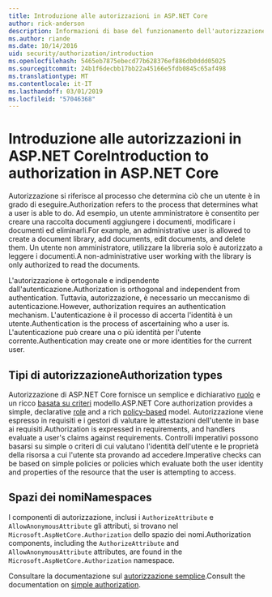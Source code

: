 ```yaml
---
title: Introduzione alle autorizzazioni in ASP.NET Core
author: rick-anderson
description: Informazioni di base del funzionamento dell'autorizzazione nelle App ASP.NET Core e l'autorizzazione.
ms.author: riande
ms.date: 10/14/2016
uid: security/authorization/introduction
ms.openlocfilehash: 5465eb7875ebecd77b628376ef886db0ddd05025
ms.sourcegitcommit: 24b1f6decbb17bb22a45166e5fdb0845c65af498
ms.translationtype: MT
ms.contentlocale: it-IT
ms.lasthandoff: 03/01/2019
ms.locfileid: "57046368"
---
```

# <a name="introduction-to-authorization-in-aspnet-core"></a><span data-ttu-id="e8db6-103">Introduzione alle autorizzazioni in ASP.NET Core</span><span class="sxs-lookup"><span data-stu-id="e8db6-103">Introduction to authorization in ASP.NET Core</span></span>

<a name="security-authorization-introduction"></a>

<span data-ttu-id="e8db6-104">Autorizzazione si riferisce al processo che determina ciò che un utente è in grado di eseguire.</span><span class="sxs-lookup"><span data-stu-id="e8db6-104">Authorization refers to the process that determines what a user is able to do.</span></span> <span data-ttu-id="e8db6-105">Ad esempio, un utente amministratore è consentito per creare una raccolta documenti aggiungere i documenti, modificare i documenti ed eliminarli.</span><span class="sxs-lookup"><span data-stu-id="e8db6-105">For example, an administrative user is allowed to create a document library, add documents, edit documents, and delete them.</span></span> <span data-ttu-id="e8db6-106">Un utente non amministratore, utilizzare la libreria solo è autorizzato a leggere i documenti.</span><span class="sxs-lookup"><span data-stu-id="e8db6-106">A non-administrative user working with the library is only authorized to read the documents.</span></span>

<span data-ttu-id="e8db6-107">L'autorizzazione è ortogonale e indipendente dall'autenticazione.</span><span class="sxs-lookup"><span data-stu-id="e8db6-107">Authorization is orthogonal and independent from authentication.</span></span> <span data-ttu-id="e8db6-108">Tuttavia, autorizzazione, è necessario un meccanismo di autenticazione.</span><span class="sxs-lookup"><span data-stu-id="e8db6-108">However, authorization requires an authentication mechanism.</span></span> <span data-ttu-id="e8db6-109">L'autenticazione è il processo di accerta l'identità è un utente.</span><span class="sxs-lookup"><span data-stu-id="e8db6-109">Authentication is the process of ascertaining who a user is.</span></span> <span data-ttu-id="e8db6-110">L'autenticazione può creare una o più identità per l'utente corrente.</span><span class="sxs-lookup"><span data-stu-id="e8db6-110">Authentication may create one or more identities for the current user.</span></span>

## <a name="authorization-types"></a><span data-ttu-id="e8db6-111">Tipi di autorizzazione</span><span class="sxs-lookup"><span data-stu-id="e8db6-111">Authorization types</span></span>

<span data-ttu-id="e8db6-112">Autorizzazione di ASP.NET Core fornisce un semplice e dichiarativo [ruolo](xref:security/authorization/roles) e un ricco [basata su criteri](xref:security/authorization/policies) modello.</span><span class="sxs-lookup"><span data-stu-id="e8db6-112">ASP.NET Core authorization provides a simple, declarative [role](xref:security/authorization/roles) and a rich [policy-based](xref:security/authorization/policies) model.</span></span> <span data-ttu-id="e8db6-113">Autorizzazione viene espresso in requisiti e i gestori di valutare le attestazioni dell'utente in base ai requisiti.</span><span class="sxs-lookup"><span data-stu-id="e8db6-113">Authorization is expressed in requirements, and handlers evaluate a user's claims against requirements.</span></span> <span data-ttu-id="e8db6-114">Controlli imperativi possono basarsi su simple o criteri di cui valutano l'identità dell'utente e le proprietà della risorsa a cui l'utente sta provando ad accedere.</span><span class="sxs-lookup"><span data-stu-id="e8db6-114">Imperative checks can be based on simple policies or policies which evaluate both the user identity and properties of the resource that the user is attempting to access.</span></span>

## <a name="namespaces"></a><span data-ttu-id="e8db6-115">Spazi dei nomi</span><span class="sxs-lookup"><span data-stu-id="e8db6-115">Namespaces</span></span>

<span data-ttu-id="e8db6-116">I componenti di autorizzazione, inclusi i `AuthorizeAttribute` e `AllowAnonymousAttribute` gli attributi, si trovano nel `Microsoft.AspNetCore.Authorization` dello spazio dei nomi.</span><span class="sxs-lookup"><span data-stu-id="e8db6-116">Authorization components, including the `AuthorizeAttribute` and `AllowAnonymousAttribute` attributes, are found in the `Microsoft.AspNetCore.Authorization` namespace.</span></span>

<span data-ttu-id="e8db6-117">Consultare la documentazione sul [autorizzazione semplice](xref:security/authorization/simple).</span><span class="sxs-lookup"><span data-stu-id="e8db6-117">Consult the documentation on [simple authorization](xref:security/authorization/simple).</span></span>
